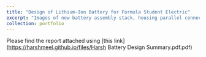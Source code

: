 ```yaml
---
title: "Design of Lithium-Ion Battery for Formula Student Electric"
excerpt: "Images of new battery assembly stack, housing parallel connections of Lithium Ion cells.<br/><img src='/images/battery stack.JPG'>"
collection: portfolio
---
```


Please find the report attached using [this link](https://harshmeel.github.io/files/Harsh Battery Design Summary.pdf.pdf)
